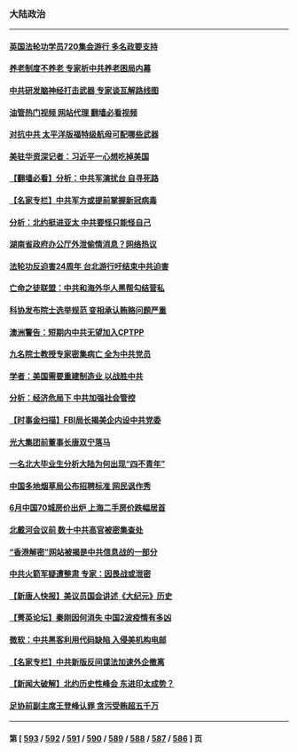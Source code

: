 ### 大陆政治
---
#### [英国法轮功学员720集会游行 多名政要支持](../../pages/ncid277/n14035323.md?07162045) 
#### [养老制度不养老 专家析中共养老困局内幕](../../pages/ncid277/n14031161.md?07162045) 
#### [中共研发脑神经打击武器 专家谈瓦解路线图](../../pages/ncid277/n14034971.md?07162045) 
#### [油管热门视频 网站代理 翻墙必看视频](http://138.2.39.72:81/youtube.html?epic-marker?07162045)
#### [对抗中共 太平洋版福特级航母可配哪些武器](../../pages/ncid277/n14030834.md?07162045) 
#### [美驻华资深记者：习近平一心想吃掉美国](../../pages/ncid277/n14035088.md?07162045) 
#### [【翻墙必看】分析：中共军演扰台 自寻死路](../../pages/ncid277/n14035083.md?07162045) 
#### [【名家专栏】中共军方或提前掌握新冠病毒](../../pages/ncid277/n14034819.md?07162045) 
#### [分析：北约挺进亚太 中共要怪只能怪自己](../../pages/ncid277/n14035013.md?07162045) 
#### [湖南省政府办公厅外泄偷情消息？网络热议](../../pages/ncid277/n14035000.md?07162045) 
#### [法轮功反迫害24周年 台北游行吁结束中共迫害](../../pages/ncid277/n14034601.md?07162045) 
#### [亡命之徒联盟：中共和海外华人黑帮勾结营私](../../pages/ncid277/n14034600.md?07162045) 
#### [科协发布院士选举规范 变相承认贿赂问题严重](../../pages/ncid277/n14034957.md?07162045) 
#### [澳洲警告：短期内中共无望加入CPTPP](../../pages/ncid277/n14034938.md?07162045) 
#### [九名院士教授专家密集病亡 全为中共党员](../../pages/ncid277/n14034922.md?07162045) 
#### [学者：美国需要重建制造业 以战胜中共](../../pages/ncid277/n14034841.md?07162045) 
#### [分析：经济危局下 中共加强社会管控](../../pages/ncid277/n14034703.md?07162045) 
#### [【时事金扫描】FBI局长揭美企内设中共党委](../../pages/ncid277/n14034532.md?07162045) 
#### [光大集团前董事长唐双宁落马](../../pages/ncid277/n14034818.md?07162045) 
#### [一名北大毕业生分析大陆为何出现“四不青年”](../../pages/ncid277/n14034804.md?07162045) 
#### [中国多地烟草局公布招聘标准 网民讽作秀](../../pages/ncid277/n14034770.md?07162045) 
#### [6月中国70城房价出炉 上海二手房价跌幅居首](../../pages/ncid277/n14034712.md?07162045) 
#### [北戴河会议前 数十中共高官被密集查处](../../pages/ncid277/n14034671.md?07162045) 
#### [“香港解密”网站被揭是中共信息战的一部分](../../pages/ncid277/n14034636.md?07162045) 
#### [中共火箭军疑遭整肃 专家：因畏战或泄密](../../pages/ncid277/n14034681.md?07162045) 
#### [【新唐人快报】美议员国会讲述《大纪元》历史](../../pages/ncid277/n14034496.md?07162045) 
#### [【菁英论坛】秦刚因何消失 中国2波疫情有多凶](../../pages/ncid277/n14034529.md?07162045) 
#### [微软：中共黑客利用代码缺陷 入侵美机构电邮](../../pages/ncid277/n14034520.md?07162045) 
#### [【名家专栏】中共新版反间谍法加速外企撤离](../../pages/ncid277/n14034340.md?07162045) 
#### [【新闻大破解】北约历史性峰会 东进印太成势？](../../pages/ncid277/n14034401.md?07162045) 
#### [足协前副主席王登峰认罪 贪污受贿超五千万](../../pages/ncid277/n14034239.md?07162045) 

---
#### 第 [ [593](./593.md?07162045) / [592](./592.md?07162045) / [591](./591.md?07162045) / [590](./590.md?07162045) / [589](./589.md?07162045) / [588](./588.md?07162045) / [587](./587.md?07162045) / [586](./586.md?07162045) ] 页
